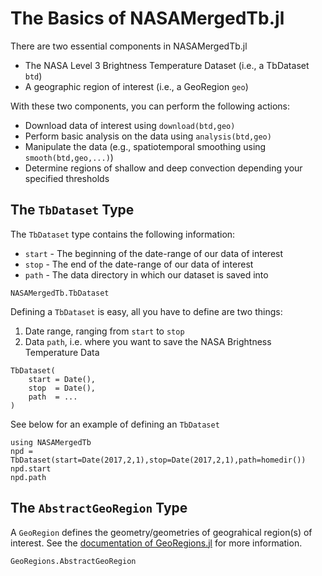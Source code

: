 # The Basics of NASAMergedTb.jl

There are two essential components in NASAMergedTb.jl

* The NASA Level 3 Brightness Temperature Dataset (i.e., a TbDataset `btd`)
* A geographic region of interest (i.e., a GeoRegion `geo`)

With these two components, you can perform the following actions:

* Download data of interest using `download(btd,geo)`
* Perform basic analysis on the data using `analysis(btd,geo)`
* Manipulate the data (e.g., spatiotemporal smoothing using `smooth(btd,geo,...)`)
* Determine regions of shallow and deep convection depending your specified thresholds

## The `TbDataset` Type

The `TbDataset` type contains the following information:
* `start` - The beginning of the date-range of our data of interest
* `stop` - The end of the date-range of our data of interest
* `path` - The data directory in which our dataset is saved into

```@docs
NASAMergedTb.TbDataset
```

Defining a `TbDataset` is easy, all you have to define are two things:
1. Date range, ranging from `start` to `stop`
2. Data `path`, i.e. where you want to save the NASA Brightness Temperature Data

```
TbDataset(
    start = Date(),
    stop  = Date(),
    path  = ...
)
```

See below for an example of defining an `TbDataset`
```@repl
using NASAMergedTb
npd = TbDataset(start=Date(2017,2,1),stop=Date(2017,2,1),path=homedir())
npd.start
npd.path
```

## The `AbstractGeoRegion` Type

A `GeoRegion` defines the geometry/geometries of geograhical region(s) of interest. See the [documentation of GeoRegions.jl](https://georegionsecosystem.github.io/GeoRegions.jl/dev/georegions) for more information.

```@docs
GeoRegions.AbstractGeoRegion
```